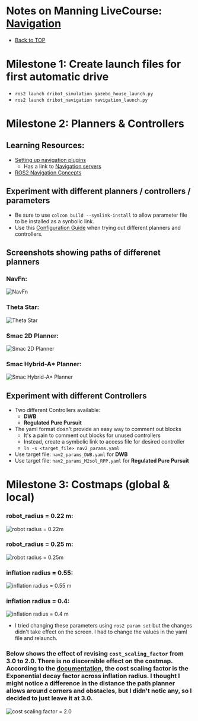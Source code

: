 # Notes on Manning LiveCourse: [Navigation](https://liveproject.manning.com/project/859/559/navigation?)

* [Back to TOP](https://github.com/dblanding/ROS2_live_course)

# Milestone 1: Create launch files for first automatic drive
* `ros2 launch dribot_simulation gazebo_house_launch.py`
* `ros2 launch dribot_navigation navigation_launch.py`

# Milestone 2: Planners & Controllers
## Learning Resources:
* [Setting up navigation plugins](https://navigation.ros.org/setup_guides/algorithm/select_algorithm.html)
    * Has a link to [Navigation servers](https://navigation.ros.org/concepts/index.html#navigation-servers)
* [ROS2 Navigation Concepts](https://navigation.ros.org/concepts/index.html)
## Experiment with different planners / controllers / parameters
* Be sure to use `colcon build --symlink-install` to allow parameter file to be installed as a synbolic link.
* Use this [Configuration Guide](https://navigation.ros.org/configuration/index.html) when trying out different planners and controllers.
## Screenshots showing paths of differenet planners
### NavFn:
![NavFn](images/navfn.png)
### Theta Star:
![Theta Star](images/theta_star.png)
### Smac 2D Planner:
![Smac 2D Planner](images/smac2d.png)
### Smac Hybrid-A* Planner:
![Smac Hybrid-A* Planner](images/smac_hybrid_astar.png)
## Experiment with different Controllers
* Two different Controllers available:
    * **DWB**
    * **Regulated Pure Pursuit**
* The yaml format dosn't provide an easy way to comment out blocks
    * It's a pain to comment out blocks for unused controllers
    * Instead, create a symbolic link to access file for desired controller
    * `ln -s <target_file> nav2_params.yaml`
* Use target file: `nav2_params_DWB.yaml` for **DWB**
* Use target file: `nav2_params_M2sol_RPP.yaml` for **Regulated Pure Pursuit**

# Milestone 3: Costmaps (global & local)
### robot_radius = 0.22 m:
![robot radius = 0.22m](images/robot_radius_0.22.png)
### robot_radius = 0.25 m:
![robot radius = 0.25m](images/robot_radius_0.25.png)
### inflation radius = 0.55:
![inflation radius = 0.55 m](images/inflation_radius_0.55.png)
### inflation radius = 0.4:
![inflation radius = 0.4 m](images/inflation_radius_0.4.png)
* I tried changing these parameters using `ros2 param set` but the changes didn't take effect  on the screen. I had to change the values in the yaml file and relaunch.
### Below shows the effect of revising `cost_scaling_factor` from 3.0 to 2.0. There is no discernible effect on the costmap. According to the [documentation](https://navigation.ros.org/configuration/packages/costmap-plugins/inflation.html), the cost scaling factor is the Exponential decay factor across inflation radius. I thought I might notice a difference in the distance the path planner allows around corners and obstacles, but I didn't notic any, so I decided to just leave it at 3.0.
![cost scaling factor = 2.0](images/cost_scaling_2.0.png)

